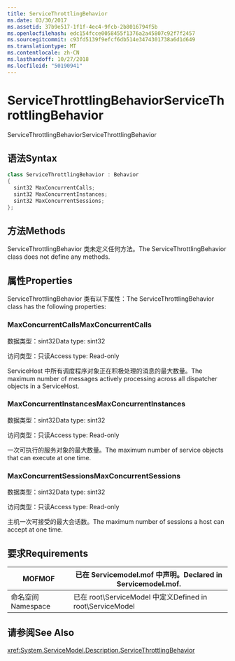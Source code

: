 ```yaml
---
title: ServiceThrottlingBehavior
ms.date: 03/30/2017
ms.assetid: 37b9e517-1f1f-4ec4-9fcb-2b8016794f5b
ms.openlocfilehash: edc154fcce0058455f1376a2a45807c92f7f2457
ms.sourcegitcommit: c93fd5139f9efcf6db514e3474301738a6d1d649
ms.translationtype: MT
ms.contentlocale: zh-CN
ms.lasthandoff: 10/27/2018
ms.locfileid: "50190941"
---
```

# <a name="servicethrottlingbehavior"></a><span data-ttu-id="f0a48-102">ServiceThrottlingBehavior</span><span class="sxs-lookup"><span data-stu-id="f0a48-102">ServiceThrottlingBehavior</span></span>
<span data-ttu-id="f0a48-103">ServiceThrottlingBehavior</span><span class="sxs-lookup"><span data-stu-id="f0a48-103">ServiceThrottlingBehavior</span></span>  
  
## <a name="syntax"></a><span data-ttu-id="f0a48-104">语法</span><span class="sxs-lookup"><span data-stu-id="f0a48-104">Syntax</span></span>  
  
```csharp  
class ServiceThrottlingBehavior : Behavior  
{  
  sint32 MaxConcurrentCalls;  
  sint32 MaxConcurrentInstances;  
  sint32 MaxConcurrentSessions;  
};  
```  
  
## <a name="methods"></a><span data-ttu-id="f0a48-105">方法</span><span class="sxs-lookup"><span data-stu-id="f0a48-105">Methods</span></span>  
 <span data-ttu-id="f0a48-106">ServiceThrottlingBehavior 类未定义任何方法。</span><span class="sxs-lookup"><span data-stu-id="f0a48-106">The ServiceThrottlingBehavior class does not define any methods.</span></span>  
  
## <a name="properties"></a><span data-ttu-id="f0a48-107">属性</span><span class="sxs-lookup"><span data-stu-id="f0a48-107">Properties</span></span>  
 <span data-ttu-id="f0a48-108">ServiceThrottlingBehavior 类有以下属性：</span><span class="sxs-lookup"><span data-stu-id="f0a48-108">The ServiceThrottlingBehavior class has the following properties:</span></span>  
  
### <a name="maxconcurrentcalls"></a><span data-ttu-id="f0a48-109">MaxConcurrentCalls</span><span class="sxs-lookup"><span data-stu-id="f0a48-109">MaxConcurrentCalls</span></span>  
 <span data-ttu-id="f0a48-110">数据类型：sint32</span><span class="sxs-lookup"><span data-stu-id="f0a48-110">Data type: sint32</span></span>  
  
 <span data-ttu-id="f0a48-111">访问类型：只读</span><span class="sxs-lookup"><span data-stu-id="f0a48-111">Access type: Read-only</span></span>  
  
 <span data-ttu-id="f0a48-112">ServiceHost 中所有调度程序对象正在积极处理的消息的最大数量。</span><span class="sxs-lookup"><span data-stu-id="f0a48-112">The maximum number of messages actively processing across all dispatcher objects in a ServiceHost.</span></span>  
  
### <a name="maxconcurrentinstances"></a><span data-ttu-id="f0a48-113">MaxConcurrentInstances</span><span class="sxs-lookup"><span data-stu-id="f0a48-113">MaxConcurrentInstances</span></span>  
 <span data-ttu-id="f0a48-114">数据类型：sint32</span><span class="sxs-lookup"><span data-stu-id="f0a48-114">Data type: sint32</span></span>  
  
 <span data-ttu-id="f0a48-115">访问类型：只读</span><span class="sxs-lookup"><span data-stu-id="f0a48-115">Access type: Read-only</span></span>  
  
 <span data-ttu-id="f0a48-116">一次可执行的服务对象的最大数量。</span><span class="sxs-lookup"><span data-stu-id="f0a48-116">The maximum number of service objects that can execute at one time.</span></span>  
  
### <a name="maxconcurrentsessions"></a><span data-ttu-id="f0a48-117">MaxConcurrentSessions</span><span class="sxs-lookup"><span data-stu-id="f0a48-117">MaxConcurrentSessions</span></span>  
 <span data-ttu-id="f0a48-118">数据类型：sint32</span><span class="sxs-lookup"><span data-stu-id="f0a48-118">Data type: sint32</span></span>  
  
 <span data-ttu-id="f0a48-119">访问类型：只读</span><span class="sxs-lookup"><span data-stu-id="f0a48-119">Access type: Read-only</span></span>  
  
 <span data-ttu-id="f0a48-120">主机一次可接受的最大会话数。</span><span class="sxs-lookup"><span data-stu-id="f0a48-120">The maximum number of sessions a host can accept at one time.</span></span>  
  
## <a name="requirements"></a><span data-ttu-id="f0a48-121">要求</span><span class="sxs-lookup"><span data-stu-id="f0a48-121">Requirements</span></span>  
  
|<span data-ttu-id="f0a48-122">MOF</span><span class="sxs-lookup"><span data-stu-id="f0a48-122">MOF</span></span>|<span data-ttu-id="f0a48-123">已在 Servicemodel.mof 中声明。</span><span class="sxs-lookup"><span data-stu-id="f0a48-123">Declared in Servicemodel.mof.</span></span>|  
|---------|-----------------------------------|  
|<span data-ttu-id="f0a48-124">命名空间</span><span class="sxs-lookup"><span data-stu-id="f0a48-124">Namespace</span></span>|<span data-ttu-id="f0a48-125">已在 root\ServiceModel 中定义</span><span class="sxs-lookup"><span data-stu-id="f0a48-125">Defined in root\ServiceModel</span></span>|  
  
## <a name="see-also"></a><span data-ttu-id="f0a48-126">请参阅</span><span class="sxs-lookup"><span data-stu-id="f0a48-126">See Also</span></span>  
 <xref:System.ServiceModel.Description.ServiceThrottlingBehavior>
